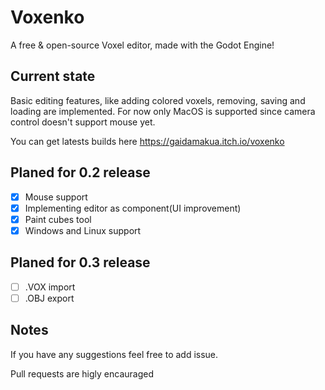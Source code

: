 # Voxenko
A free &amp; open-source Voxel editor, made with the Godot Engine! 

## Current state
Basic editing features, like adding colored voxels, removing, saving and loading are implemented.
For now only MacOS is supported since camera control doesn't support mouse yet.

You can get latests builds here https://gaidamakua.itch.io/voxenko

## Planed for 0.2 release
- [x] Mouse support
- [x] Implementing editor as component(UI improvement)
- [x] Paint cubes tool
- [x] Windows and Linux support

## Planed for 0.3 release
- [ ] .VOX import
- [ ] .OBJ export

## Notes
If you have any suggestions feel free to add issue.

Pull requests are higly encauraged
